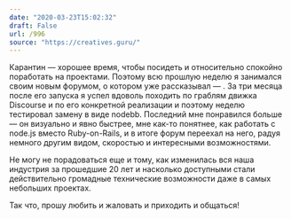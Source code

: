 ```yaml
---
date: "2020-03-23T15:02:32"
draft: False
url: /996
source: "https://creatives.guru/"
---
```


Карантин — хорошее время, чтобы посидеть и относительно спокойно поработать на проектами. Поэтому всю прошлую неделю я занимался своим новым форумом, о котором уже рассказывал — . За три месяца после его запуска я успел вдоволь походить по граблям движка Discourse и по его конкретной реализации и поэтому неделю тестировал замену в виде nodebb. Последний мне понравился больше — он визуально и явно быстрее, мне как-то понятнее, как работать с node.js вместо Ruby-on-Rails, и в итоге форум переехал на него, радуя немного другим видом, скоростью и интересными возможностями.

Не могу не порадоваться еще и тому, как изменилась вся наша индустрия за прошедшие 20 лет и насколько доступными стали действительно громадные технические возможности даже в самых небольших проектах. 

Так что, прошу любить и жаловать и приходить и общаться!
